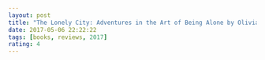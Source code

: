 ```yaml
---
layout: post
title: "The Lonely City: Adventures in the Art of Being Alone by Olivia Laing"
date: 2017-05-06 22:22:22
tags: [books, reviews, 2017]
rating: 4
---
```

